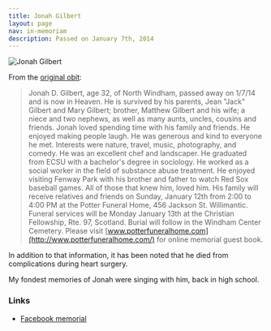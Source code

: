 ```yaml
---
title: Jonah Gilbert
layout: page
nav: in-memoriam
description: Passed on January 7th, 2014
---
```


![Jonah Gilbert](/in-memoriam/jonah-gilbert/jonah-gilbert.jpg "Jonah Gilbert")

From the [original obit](http://potterfuneralhome.com/wp-content/plugins/funeralworks_obituary_plugin/ajax-obituary2.php?Counter=3481&mn=33):

> Jonah D. Gilbert, age 32, of North Windham, passed away on 1/7/14 and is now in Heaven.  He is survived by his parents, Jean "Jack" Gilbert and Mary Gilbert; brother, Matthew Gilbert and his wife; a niece and two nephews, as well as many aunts, uncles, cousins and friends.  Jonah loved spending time with his family and friends.  He enjoyed making people laugh.  He was generous and kind to everyone he met.  Interests were nature, travel, music, photography, and comedy.  He was an excellent chef and landscaper.  He graduated from ECSU with a bachelor's degree in sociology.  He worked as a social worker in the field of substance abuse treatment.  He enjoyed visiting Fenway Park with his brother and father to watch Red Sox baseball games.  All of those that knew him, loved him. His family will receive relatives and friends on Sunday, January 12th from 2:00 to 4:00 PM at the Potter Funeral Home, 456 Jackson St. Willimantic. Funeral services will be Monday January 13th at the Christian Fellowship, Rte. 97, Scotland. Burial will follow in the Windham Center Cemetery. Please visit [www.potterfuneralhome.com](http://www.potterfuneralhome.com/) for online memorial guest book. 

In addition to that information, it has been noted that he died from
complications during heart surgery.

My fondest memories of Jonah were singing with him, back in high school.

### Links 

* [Facebook memorial](https://www.facebook.com/jgilbert81)

